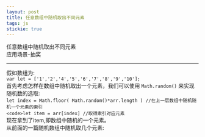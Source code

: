 ```yaml
---
layout: post
title: 任意数组中随机取出不同元素
tags: js
stickie: true
---
```


任意数组中随机取出不同元素 <br>
应用场景-抽奖
***

假如数组为:  
`var let = ['1','2','4','5','6','7','8','9','10'];` <br>
首先考虑怎样在数组中随机取出一个元素，我们可以使用 `Math.random()` 来实现随机数的选取: <br>
    `let index = Math.floor( Math.random()*arr.length ) //在上一层数组中随机随机一个元素的索引` <br>
    `<code>let item = arr[index] //取得索引对应元素` <br>
现在拿到了item,即数组中随机的一个元素。 <br>
从前面的一篇随机数组中随机取几个元素: <br>